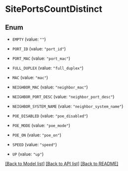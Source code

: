 # SitePortsCountDistinct

## Enum


* `EMPTY` (value: `""`)

* `PORT_ID` (value: `"port_id"`)

* `PORT_MAC` (value: `"port_mac"`)

* `FULL_DUPLEX` (value: `"full_duplex"`)

* `MAC` (value: `"mac"`)

* `NEIGHBOR_MAC` (value: `"neighbor_mac"`)

* `NEIGHBOR_PORT_DESC` (value: `"neighbor_port_desc"`)

* `NEIGHBOR_SYSTEM_NAME` (value: `"neighbor_system_name"`)

* `POE_DISABLED` (value: `"poe_disabled"`)

* `POE_MODE` (value: `"poe_mode"`)

* `POE_ON` (value: `"poe_on"`)

* `SPEED` (value: `"speed"`)

* `UP` (value: `"up"`)


[[Back to Model list]](../README.md#documentation-for-models) [[Back to API list]](../README.md#documentation-for-api-endpoints) [[Back to README]](../README.md)


